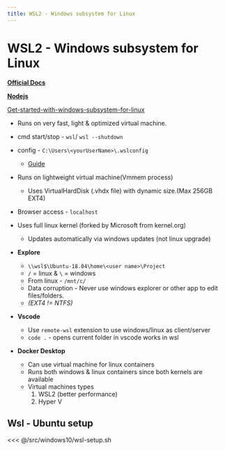 ```yaml
---
title: WSL2 - Windows subsystem for Linux
---
```


<vc-img url="https://i.ibb.co/tLFnZV2/8.png" size="sm"/>

# WSL2 - Windows subsystem for Linux

[**Official Docs**](https://docs.microsoft.com/en-us/windows/wsl)

[**Nodejs**](https://docs.microsoft.com/en-us/windows/nodejs/setup-on-wsl2)

[Get-started-with-windows-subsystem-for-linux ](https://docs.microsoft.com/en-us/learn/modules/get-started-with-windows-subsystem-for-linux/)

- Runs on very fast, light & optimized virtual machine.
- cmd start/stop - `wsl`/ `wsl --shutdown`
- config - `C:\Users\<yourUserName>\.wslconfig`
  - [Guide](https://docs.microsoft.com/en-us/windows/wsl/wsl-config)
- Runs on lightweight virtual machine(Vmmem process)
  - Uses VirtualHardDisk (.vhdx file) with dynamic size.(Max 256GB EXT4)
- Browser access - `localhost`
- Uses full linux kernel (forked by Microsoft from kernel.org)
  - Updates automatically via windows updates (not linux upgrade)
- **Explore**
  - `\\wsl$\Ubuntu-18.04\home\<user name>\Project`
  - `/` = linux & `\` = windows
  - From linux - `/mnt/c/`
  - Data corruption - Never use windows explorer or other app to edit files/folders.
  - _(EXT4 != NTFS)_
- **Vscode**
  - Use `remote-wsl` extension to use windows/linux as client/server
  - `code .` - opens current folder in vscode works in wsl
- **Docker Desktop**

  - Can use virtual machine for linux containers
  - Runs both windows & linux containers since both kernels are available
  - Virtual machines types
    1. WSL2 (better performance)
    2. Hyper V

## Wsl - Ubuntu setup

<<< @/src/windows10/wsl-setup.sh
